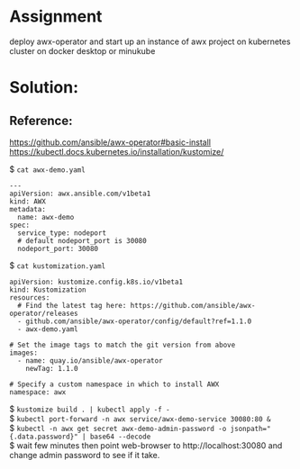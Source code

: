 # Assignment
  deploy awx-operator and start up an instance of awx project on kubernetes cluster on docker desktop or minukube
  
  
# Solution:
## Reference:
https://github.com/ansible/awx-operator#basic-install
https://kubectl.docs.kubernetes.io/installation/kustomize/

$ `cat awx-demo.yaml`
```
---
apiVersion: awx.ansible.com/v1beta1
kind: AWX
metadata:
  name: awx-demo
spec:
  service_type: nodeport
  # default nodeport_port is 30080
  nodeport_port: 30080
```


$ `cat kustomization.yaml`
```
apiVersion: kustomize.config.k8s.io/v1beta1
kind: Kustomization
resources:
  # Find the latest tag here: https://github.com/ansible/awx-operator/releases
  - github.com/ansible/awx-operator/config/default?ref=1.1.0
  - awx-demo.yaml

# Set the image tags to match the git version from above
images:
  - name: quay.io/ansible/awx-operator
    newTag: 1.1.0

# Specify a custom namespace in which to install AWX
namespace: awx
```

$ `kustomize build . | kubectl apply -f -`  
$ `kubectl port-forward -n awx service/awx-demo-service 30080:80 &`  
$ `kubectl -n awx get secret awx-demo-admin-password -o jsonpath="{.data.password}" | base64 --decode`  
$ wait few minutes then point web-browser to http://localhost:30080 and change admin password to see if it take.
